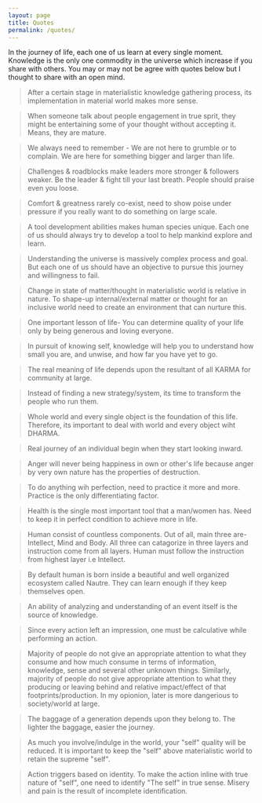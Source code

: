 ```yaml
---
layout: page
title: Quotes
permalink: /quotes/
---
```


In the journey of life, each one of us learn at every single moment. Knowledge is the only one commodity in the universe which increase if you share with others. You may or may not be agree with quotes below but I thought to share with an open mind.

> After a certain stage in materialistic knowledge gathering process, its implementation in material world makes more sense.

> When someone talk about people engagement in true sprit, they might be entertaining some of your thought without accepting it. Means, they are mature.

> We always need to remember - We are not here to grumble or to complain. We are here for something bigger and larger than life.

> Challenges & roadblocks make leaders more stronger & followers weaker. Be the leader & fight till your last breath. People should praise even you loose.

> Comfort & greatness rarely co-exist, need to show poise under pressure if you really want to do something on large scale.

> A tool development abilities makes human species unique. Each one of us should always try to develop a tool to help mankind explore and learn.

> Understanding the universe is massively complex process and goal. But each one of us should have an objective to pursue this journey and willingness to fail.

> Change in state of matter/thought in materialistic world is relative in nature. To shape-up internal/external matter or thought for an inclusive world need to create an environment that can nurture this.

> One important lesson of life- You can determine quality of your life only by being generous and loving everyone.

> In pursuit of knowing self, knowledge will help you to understand how small you are, and unwise, and how far you have yet to go. 

> The real meaning of life depends upon the resultant of all KARMA for community at large.

> Instead of finding a new strategy/system, its time to transform the people who run them.

> Whole world and every single object is the foundation of this life. Therefore, its important to deal with world and every object wiht DHARMA.

> Real journey of an individual begin when they start looking inward.

> Anger will never being happiness in own or other's life because anger by very own nature has the properties of destruction. 

> To do anything wih perfection, need to practice it more and more. Practice is the only differentiating factor.

> Health is the single most important tool that a man/women has. Need to keep it in perfect condition to achieve more in life.

>Human consist of countless components. Out of all, main three are- Intellect, Mind and Body. All three can catagorize in three layers and instruction come from all layers.
Human must follow the instruction from highest layer i.e Intellect.

> By default human is born inside a beautiful and well organized ecosystem called Nautre. They can learn enough if they keep themselves open.

> An ability of analyzing and understanding of an event itself is the source of knowledge.

> Since every action left an impression, one must be calculative while performing an action.

> Majority of people do not give an appropriate attention to what they consume and how much consume in terms of information, knowledge, sense and several other unknown things. Similarly, majority of people do not give appropriate attention to what they producing or leaving behind and relative impact/effect of that footprints/production. In my opionion, later is more dangerious to society/world at large.


> The baggage of a generation depends upon they belong to. The lighter the baggage, easier the journey.

> As much you involve/indulge in the world, your "self" quality will be reduced. It is important to keep the "self" above materialistic world to retain the supreme "self".

> Action triggers based on identity. To make the action inline with true nature of "self", one need to identify "The self" in true sense. Misery and pain is the result of incomplete identification. 